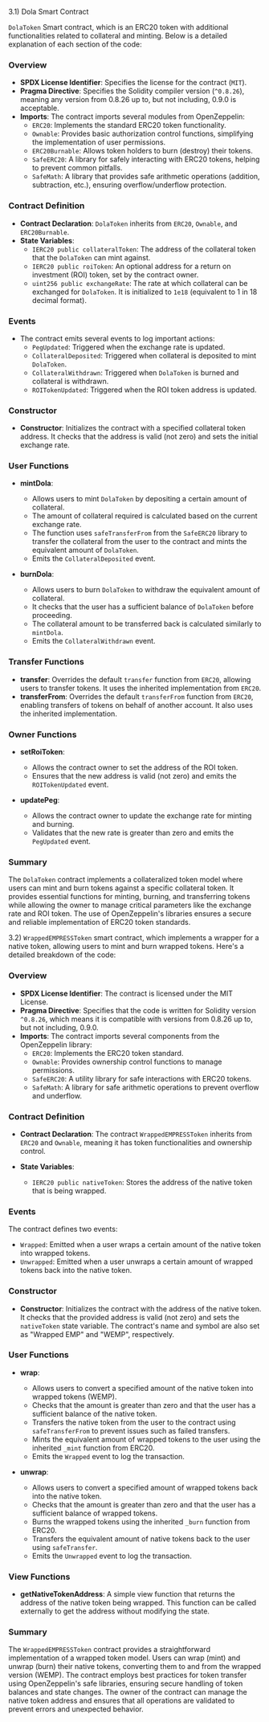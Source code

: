 3.1) Dola Smart Contract

`DolaToken` Smart contract, which is an ERC20 token with additional functionalities related to collateral and minting. Below is a detailed explanation of each section of the code:

### Overview
- **SPDX License Identifier**: Specifies the license for the contract (`MIT`).
- **Pragma Directive**: Specifies the Solidity compiler version (`^0.8.26`), meaning any version from 0.8.26 up to, but not including, 0.9.0 is acceptable.
- **Imports**: The contract imports several modules from OpenZeppelin:
  - `ERC20`: Implements the standard ERC20 token functionality.
  - `Ownable`: Provides basic authorization control functions, simplifying the implementation of user permissions.
  - `ERC20Burnable`: Allows token holders to burn (destroy) their tokens.
  - `SafeERC20`: A library for safely interacting with ERC20 tokens, helping to prevent common pitfalls.
  - `SafeMath`: A library that provides safe arithmetic operations (addition, subtraction, etc.), ensuring overflow/underflow protection.

### Contract Definition
- **Contract Declaration**: `DolaToken` inherits from `ERC20`, `Ownable`, and `ERC20Burnable`.
- **State Variables**:
  - `IERC20 public collateralToken`: The address of the collateral token that the `DolaToken` can mint against.
  - `IERC20 public roiToken`: An optional address for a return on investment (ROI) token, set by the contract owner.
  - `uint256 public exchangeRate`: The rate at which collateral can be exchanged for `DolaToken`. It is initialized to `1e18` (equivalent to 1 in 18 decimal format).

### Events
- The contract emits several events to log important actions:
  - `PegUpdated`: Triggered when the exchange rate is updated.
  - `CollateralDeposited`: Triggered when collateral is deposited to mint `DolaToken`.
  - `CollateralWithdrawn`: Triggered when `DolaToken` is burned and collateral is withdrawn.
  - `ROITokenUpdated`: Triggered when the ROI token address is updated.

### Constructor
- **Constructor**: Initializes the contract with a specified collateral token address. It checks that the address is valid (not zero) and sets the initial exchange rate.

### User Functions
- **mintDola**:
  - Allows users to mint `DolaToken` by depositing a certain amount of collateral.
  - The amount of collateral required is calculated based on the current exchange rate.
  - The function uses `safeTransferFrom` from the `SafeERC20` library to transfer the collateral from the user to the contract and mints the equivalent amount of `DolaToken`.
  - Emits the `CollateralDeposited` event.

- **burnDola**:
  - Allows users to burn `DolaToken` to withdraw the equivalent amount of collateral.
  - It checks that the user has a sufficient balance of `DolaToken` before proceeding.
  - The collateral amount to be transferred back is calculated similarly to `mintDola`.
  - Emits the `CollateralWithdrawn` event.

### Transfer Functions
- **transfer**: Overrides the default `transfer` function from `ERC20`, allowing users to transfer tokens. It uses the inherited implementation from `ERC20`.
- **transferFrom**: Overrides the default `transferFrom` function from `ERC20`, enabling transfers of tokens on behalf of another account. It also uses the inherited implementation.

### Owner Functions
- **setRoiToken**:
  - Allows the contract owner to set the address of the ROI token.
  - Ensures that the new address is valid (not zero) and emits the `ROITokenUpdated` event.

- **updatePeg**:
  - Allows the contract owner to update the exchange rate for minting and burning.
  - Validates that the new rate is greater than zero and emits the `PegUpdated` event.

### Summary
The `DolaToken` contract implements a collateralized token model where users can mint and burn tokens against a specific collateral token. It provides essential functions for minting, burning, and transferring tokens while allowing the owner to manage critical parameters like the exchange rate and ROI token. The use of OpenZeppelin's libraries ensures a secure and reliable implementation of ERC20 token standards.


3.2) `WrappedEMPRESSToken` smart contract, which implements a wrapper for a native token, allowing users to mint and burn wrapped tokens. Here's a detailed breakdown of the code:

### Overview
- **SPDX License Identifier**: The contract is licensed under the MIT License.
- **Pragma Directive**: Specifies that the code is written for Solidity version `^0.8.26`, which means it is compatible with versions from 0.8.26 up to, but not including, 0.9.0.
- **Imports**: The contract imports several components from the OpenZeppelin library:
  - `ERC20`: Implements the ERC20 token standard.
  - `Ownable`: Provides ownership control functions to manage permissions.
  - `SafeERC20`: A utility library for safe interactions with ERC20 tokens.
  - `SafeMath`: A library for safe arithmetic operations to prevent overflow and underflow.

### Contract Definition
- **Contract Declaration**: The contract `WrappedEMPRESSToken` inherits from `ERC20` and `Ownable`, meaning it has token functionalities and ownership control.
  
- **State Variables**:
  - `IERC20 public nativeToken`: Stores the address of the native token that is being wrapped.

### Events
The contract defines two events:
- `Wrapped`: Emitted when a user wraps a certain amount of the native token into wrapped tokens.
- `Unwrapped`: Emitted when a user unwraps a certain amount of wrapped tokens back into the native token.

### Constructor
- **Constructor**: Initializes the contract with the address of the native token. It checks that the provided address is valid (not zero) and sets the `nativeToken` state variable. The contract's name and symbol are also set as "Wrapped EMP" and "WEMP", respectively.

### User Functions
- **wrap**:
  - Allows users to convert a specified amount of the native token into wrapped tokens (WEMP).
  - Checks that the amount is greater than zero and that the user has a sufficient balance of the native token.
  - Transfers the native token from the user to the contract using `safeTransferFrom` to prevent issues such as failed transfers.
  - Mints the equivalent amount of wrapped tokens to the user using the inherited `_mint` function from ERC20.
  - Emits the `Wrapped` event to log the transaction.

- **unwrap**:
  - Allows users to convert a specified amount of wrapped tokens back into the native token.
  - Checks that the amount is greater than zero and that the user has a sufficient balance of wrapped tokens.
  - Burns the wrapped tokens using the inherited `_burn` function from ERC20.
  - Transfers the equivalent amount of native tokens back to the user using `safeTransfer`.
  - Emits the `Unwrapped` event to log the transaction.

### View Functions
- **getNativeTokenAddress**: A simple view function that returns the address of the native token being wrapped. This function can be called externally to get the address without modifying the state.

### Summary
The `WrappedEMPRESSToken` contract provides a straightforward implementation of a wrapped token model. Users can wrap (mint) and unwrap (burn) their native tokens, converting them to and from the wrapped version (WEMP). The contract employs best practices for token transfer using OpenZeppelin's safe libraries, ensuring secure handling of token balances and state changes. The owner of the contract can manage the native token address and ensures that all operations are validated to prevent errors and unexpected behavior.
